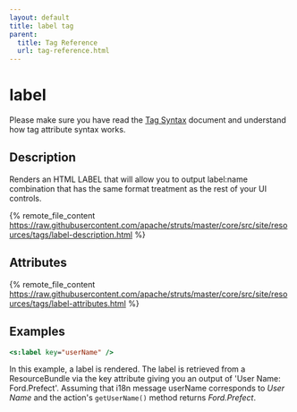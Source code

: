 ```yaml
---
layout: default
title: label tag
parent:
  title: Tag Reference
  url: tag-reference.html
---
```


# label

Please make sure you have read the [Tag Syntax](tag-syntax) document and understand how tag attribute syntax works.

## Description

Renders an HTML LABEL that will allow you to output label:name combination that has the same format treatment 
as the rest of your UI controls.

{% remote_file_content https://raw.githubusercontent.com/apache/struts/master/core/src/site/resources/tags/label-description.html %}

## Attributes

{% remote_file_content https://raw.githubusercontent.com/apache/struts/master/core/src/site/resources/tags/label-attributes.html %}

## Examples

```jsp
<s:label key="userName" />
```

In this example, a label is rendered. The label is retrieved from a ResourceBundle via the key attribute giving 
you an output of 'User Name: Ford.Prefect'. Assuming that i18n message userName corresponds to _User Name_ 
and the action's `getUserName()` method returns _Ford.Prefect_.
